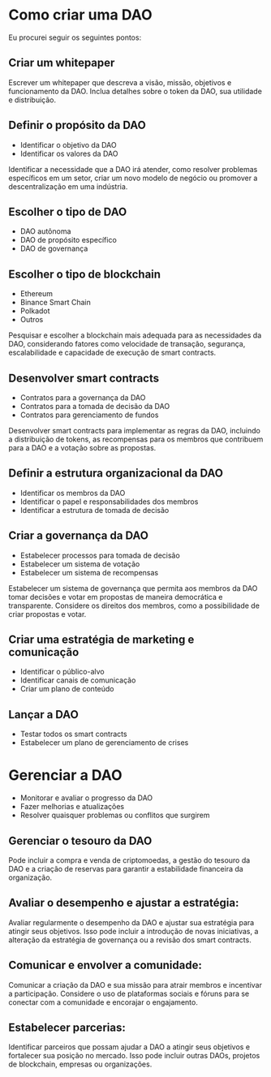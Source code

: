 # Como criar uma DAO

Eu procurei seguir os seguintes pontos:

## Criar um whitepaper

Escrever um whitepaper que descreva a visão, missão, objetivos e funcionamento da DAO. Inclua detalhes sobre o token da DAO, sua utilidade e distribuição.

## Definir o propósito da DAO
 
* Identificar o objetivo da DAO
* Identificar os valores da DAO

Identificar a necessidade que a DAO irá atender, como resolver problemas específicos em um setor, criar um novo modelo de negócio ou promover a descentralização em uma indústria.

## Escolher o tipo de DAO

* DAO autônoma
* DAO de propósito específico
* DAO de governança

## Escolher o tipo de blockchain

* Ethereum
* Binance Smart Chain
* Polkadot
* Outros

Pesquisar e escolher a blockchain mais adequada para as necessidades da DAO, considerando fatores como velocidade de transação, segurança, escalabilidade e capacidade de execução de smart contracts.

## Desenvolver smart contracts

* Contratos para a governança da DAO
* Contratos para a tomada de decisão da DAO
* Contratos para gerenciamento de fundos

Desenvolver smart contracts para implementar as regras da DAO, incluindo a distribuição de tokens, as recompensas para os membros que contribuem para a DAO e a votação sobre as propostas.

## Definir a estrutura organizacional da DAO

* Identificar os membros da DAO
* Identificar o papel e responsabilidades dos membros
* Identificar a estrutura de tomada de decisão

## Criar a governança da DAO

* Estabelecer processos para tomada de decisão
* Estabelecer um sistema de votação
* Estabelecer um sistema de recompensas

Estabelecer um sistema de governança que permita aos membros da DAO tomar decisões e votar em propostas de maneira democrática e transparente. Considere os direitos dos membros, como a possibilidade de criar propostas e votar.

## Criar uma estratégia de marketing e comunicação

* Identificar o público-alvo
* Identificar canais de comunicação
* Criar um plano de conteúdo

## Lançar a DAO

* Testar todos os smart contracts
* Estabelecer um plano de gerenciamento de crises

# Gerenciar a DAO

* Monitorar e avaliar o progresso da DAO
* Fazer melhorias e atualizações
* Resolver quaisquer problemas ou conflitos que surgirem

## Gerenciar o tesouro da DAO

Pode incluir a compra e venda de criptomoedas, a gestão do tesouro da DAO e a criação de reservas para garantir a estabilidade financeira da organização.

## Avaliar o desempenho e ajustar a estratégia:

Avaliar regularmente o desempenho da DAO e ajustar sua estratégia para atingir seus objetivos. Isso pode incluir a introdução de novas iniciativas, a alteração da estratégia de governança ou a revisão dos smart contracts.

## Comunicar e envolver a comunidade:

Comunicar a criação da DAO e sua missão para atrair membros e incentivar a participação. Considere o uso de plataformas sociais e fóruns para se conectar com a comunidade e encorajar o engajamento.

## Estabelecer parcerias:
Identificar parceiros que possam ajudar a DAO a atingir seus objetivos e fortalecer sua posição no mercado. Isso pode incluir outras DAOs, projetos de blockchain, empresas ou organizações.
